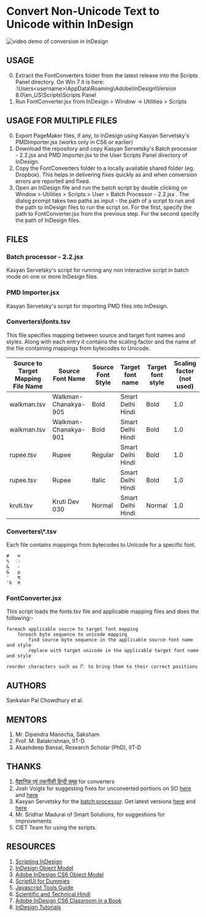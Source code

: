 # Convert Non-Unicode Text to Unicode within InDesign
![video demo of conversion in InDesign](https://raw.githubusercontent.com/assistech-iitdelhi/InDesignFontConverters/master/ezgif-4-a1c63bb55597.gif)

## USAGE
0. Extract the FontConverters folder from the latest release into the Scripts Panel directory. On Win 7 it is here: <drive>:\Users\<username>\AppData\Roaming\Adobe\InDesign\Version 8.0\en_US\Scripts\Scripts Panel
1. Run FontConverter.jsx from InDesign > Window -> Utilities > Scripts 

## USAGE FOR MULTIPLE FILES
0. Export PageMaker files, if any, to InDesign using Kasyan Servetsky's PMDImporter.jsx (works only in CS6 or earlier)
1. Download the repository and copy Kasyan Servetsky's Batch processor - 2.2.jsx and PMD Importer.jsx to the User Scripts Panel directory of InDesign. 
2. Copy the FontConverters folder to a locally available shared folder (eg. Dropbox). This helps in delivering fixes quickly as and when conversion errors are reported and fixed.
3. Open an InDesign file and run the batch script by double clicking on Window > Utilities > Scripts > User > Batch Processor - 2.2.jsx . The dialog prompt takes two paths as input - the path of a script to run and the path to InDesign files to run the script on. For the first, specify the path to FontConverter.jsx from the previous step. For the second specify the path of InDesign files.

## FILES
### Batch processor - 2.2.jsx
Kasyan Servetsky's script for running any non interactive script in batch mode on one or more InDesign files.

### PMD Importer.jsx
Kasyan Servetsky's script for importing PMD files into InDesign.

### Converters\\fonts.tsv
This file specifies mapping between source and target font names and styles. Along with each entry it contains the scaling factor and the name of the file containing mappings from bytecodes to Unicode.

Source to Target Mapping File Name | Source Font Name | Source Font Style	| Target font name	| Target font style	| Scaling factor (not used)
--- | --- | --- | --- | --- | ---
walkman.tsv	| Walkman-Chanakya-905 | Bold | Smart Delhi Hindi	| Bold	| 1.0
 walkman.tsv |Walkman-Chanakya-901 | Bold	| Smart Delhi Hindi	| Bold	| 1.0
rupee.tsv	| Rupee	| Regular	|  Smart Delhi Hindi	| Bold	| 1.0
rupee.tsv	| Rupee	| Italic	|  Smart Delhi Hindi	| Bold	| 1.0
kruti.tsv	| Kruti Dev 030	| Normal |  Smart Delhi Hindi	| Normal	| 1.0

### Converters\\\*.tsv
Each file contains mappings from bytecodes to Unicode for a specific font. 

```tsv
#	रु
%	ः
&	-
&	µ
'	श्
'k	श
```

### FontConverter.jsx
This script loads the fonts.tsv file and applicable mapping files and does the following:-
```
foreach applicable source to target font mapping
    foreach byte sequence to unicode mapping
        find source byte sequence in the applicable source font name and style
        replace with target unicode in the applicable target font name and style

reorder characters such as ि to bring them to their correct positions
```
## AUTHORS
Sankalan Pal Chowdhury et al.

## MENTORS
1. Mr. Dipendra Manocha, Saksham
2. Prof. M. Balakrishnan, IIT-D
3. Akashdeep Bansal, Research Scholar (PhD), IIT-D

## THANKS
1. [वैज्ञानिक एवं तकनीकी हिन्दी समूह](https://sites.google.com/site/technicalhindi/about/_draft_post) for converters
2. Josh Voigts for suggesting fixes for unconverted portions on SO [here](https://stackoverflow.com/questions/49429634/indesign-text-modification-script-skips-content) and [here](https://stackoverflow.com/questions/49320918/indesign-text-modification-script-skips-paragraphs)
3. Kasyan Servetsky for the [batch processor](https://forums.adobe.com/message/10286549#10286549). Get latest versions [here](http://kasyan.ho.com.ua/batch_process_scripts/batch_process_scripts.html) and [here](http://kasyan.ho.com.ua/indesign/2018/batch_resave_pagemaker_files.html)
4. Mr. Sridhar Madurai of Smart Solutions, for suggestions for improvements
5. CIET Team for using the scripts. 

## RESOURCES
1. [Scripting InDesign](http://cssdk.s3-website-us-east-1.amazonaws.com/sdk/1.0/docs/WebHelp/app_notes/id_scripting.htm)
2. [InDesign Object Model](http://cssdk.s3-website-us-east-1.amazonaws.com/sdk/1.0/docs/WebHelp/app_notes/id_obj_model.htm)
3. [Adobe InDesign CS6 Object Model](http://jongware.mit.edu/idcs6js/)
3. [ScriptUI for Dummies](http://www.kahrel.plus.com/indesign/scriptui.html)
4. [Javascript Tools Guide](http://www.adobe.com/content/dam/acom/en/devnet/scripting/pdfs/javascript_tools_guide.pdf)
5. [Scientific and Technical Hindi](https://sites.google.com/site/technicalhindi/home/converters)
6. [Adobe InDesign CS6 Classroom in a Book](https://www.amazon.in/Adobe-InDesign-CS6-Classroom-Book-ebook/dp/B008679LFO)
7. [InDesign Tutorials](http://www.indesignskills.com/tutorials/)

